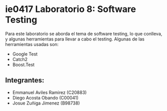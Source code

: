 # ie0417 Laboratorio 8: Software Testing

Para este laboratorio se aborda el tema de software testing, lo que conlleva, y algunas herramientas para llevar a cabo el testing. Algunas de las herramientas usadas son:
- Google Test
- Catch2
- Boost.Test

## Integrantes:

- Emmanuel Aviles Ramirez (C20883)
- Diego Acosta Obando (C00041)
- Josue  Zuñiga Jimenez (B98738) 

